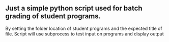 ## Just a simple python script used for batch grading of student programs. 

By setting the folder location of student programs and the expected title of file. 
Script will use subprocess to test input on programs and display output
